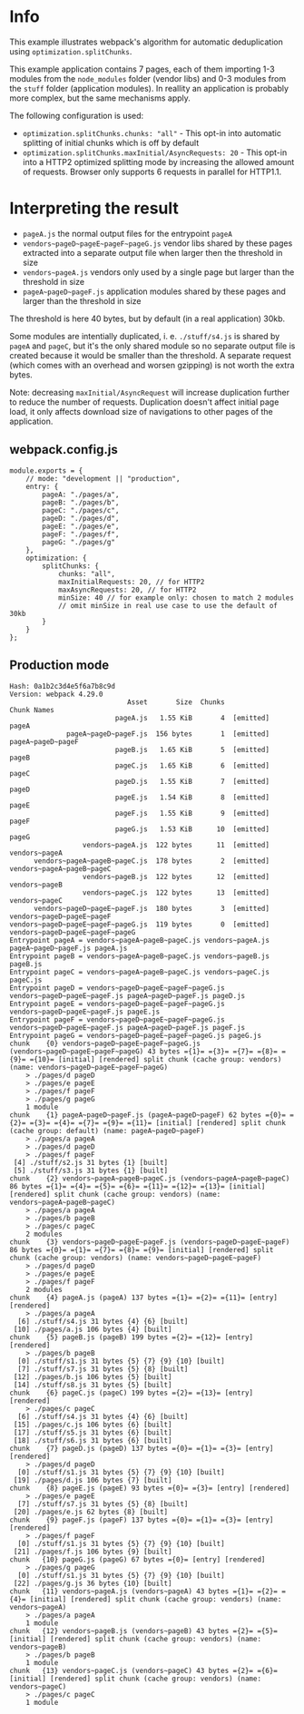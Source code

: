 # Info

This example illustrates webpack's algorithm for automatic deduplication using `optimization.splitChunks`.

This example application contains 7 pages, each of them importing 1-3 modules from the `node_modules` folder (vendor libs) and 0-3 modules from the `stuff` folder (application modules). In reallity an application is probably more complex, but the same mechanisms apply.

The following configuration is used:

* `optimization.splitChunks.chunks: "all"` - This opt-in into automatic splitting of initial chunks which is off by default
* `optimization.splitChunks.maxInitial/AsyncRequests: 20` - This opt-in into a HTTP2 optimized splitting mode by increasing the allowed amount of requests. Browser only supports 6 requests in parallel for HTTP1.1.

# Interpreting the result

* `pageA.js` the normal output files for the entrypoint `pageA`
* `vendors~pageD~pageE~pageF~pageG.js` vendor libs shared by these pages extracted into a separate output file when larger then the threshold in size
* `vendors~pageA.js` vendors only used by a single page but larger than the threshold in size
* `pageA~pageD~pageF.js` application modules shared by these pages and larger than the threshold in size

The threshold is here 40 bytes, but by default (in a real application) 30kb.

Some modules are intentially duplicated, i. e. `./stuff/s4.js` is shared by `pageA` and `pageC`, but it's the only shared module so no separate output file is created because it would be smaller than the threshold. A separate request (which comes with an overhead and worsen gzipping) is not worth the extra bytes.

Note: decreasing `maxInitial/AsyncRequest` will increase duplication further to reduce the number of requests. Duplication doesn't affect initial page load, it only affects download size of navigations to other pages of the application.

## webpack.config.js

```
module.exports = {
	// mode: "development || "production",
	entry: {
		pageA: "./pages/a",
		pageB: "./pages/b",
		pageC: "./pages/c",
		pageD: "./pages/d",
		pageE: "./pages/e",
		pageF: "./pages/f",
		pageG: "./pages/g"
	},
	optimization: {
		splitChunks: {
			chunks: "all",
			maxInitialRequests: 20, // for HTTP2
			maxAsyncRequests: 20, // for HTTP2
			minSize: 40 // for example only: chosen to match 2 modules
			// omit minSize in real use case to use the default of 30kb
		}
	}
};
```

## Production mode

```
Hash: 0a1b2c3d4e5f6a7b8c9d
Version: webpack 4.29.0
                             Asset       Size  Chunks             Chunk Names
                          pageA.js   1.55 KiB       4  [emitted]  pageA
              pageA~pageD~pageF.js  156 bytes       1  [emitted]  pageA~pageD~pageF
                          pageB.js   1.65 KiB       5  [emitted]  pageB
                          pageC.js   1.65 KiB       6  [emitted]  pageC
                          pageD.js   1.55 KiB       7  [emitted]  pageD
                          pageE.js   1.54 KiB       8  [emitted]  pageE
                          pageF.js   1.55 KiB       9  [emitted]  pageF
                          pageG.js   1.53 KiB      10  [emitted]  pageG
                  vendors~pageA.js  122 bytes      11  [emitted]  vendors~pageA
      vendors~pageA~pageB~pageC.js  178 bytes       2  [emitted]  vendors~pageA~pageB~pageC
                  vendors~pageB.js  122 bytes      12  [emitted]  vendors~pageB
                  vendors~pageC.js  122 bytes      13  [emitted]  vendors~pageC
      vendors~pageD~pageE~pageF.js  180 bytes       3  [emitted]  vendors~pageD~pageE~pageF
vendors~pageD~pageE~pageF~pageG.js  119 bytes       0  [emitted]  vendors~pageD~pageE~pageF~pageG
Entrypoint pageA = vendors~pageA~pageB~pageC.js vendors~pageA.js pageA~pageD~pageF.js pageA.js
Entrypoint pageB = vendors~pageA~pageB~pageC.js vendors~pageB.js pageB.js
Entrypoint pageC = vendors~pageA~pageB~pageC.js vendors~pageC.js pageC.js
Entrypoint pageD = vendors~pageD~pageE~pageF~pageG.js vendors~pageD~pageE~pageF.js pageA~pageD~pageF.js pageD.js
Entrypoint pageE = vendors~pageD~pageE~pageF~pageG.js vendors~pageD~pageE~pageF.js pageE.js
Entrypoint pageF = vendors~pageD~pageE~pageF~pageG.js vendors~pageD~pageE~pageF.js pageA~pageD~pageF.js pageF.js
Entrypoint pageG = vendors~pageD~pageE~pageF~pageG.js pageG.js
chunk    {0} vendors~pageD~pageE~pageF~pageG.js (vendors~pageD~pageE~pageF~pageG) 43 bytes ={1}= ={3}= ={7}= ={8}= ={9}= ={10}= [initial] [rendered] split chunk (cache group: vendors) (name: vendors~pageD~pageE~pageF~pageG)
    > ./pages/d pageD
    > ./pages/e pageE
    > ./pages/f pageF
    > ./pages/g pageG
    1 module
chunk    {1} pageA~pageD~pageF.js (pageA~pageD~pageF) 62 bytes ={0}= ={2}= ={3}= ={4}= ={7}= ={9}= ={11}= [initial] [rendered] split chunk (cache group: default) (name: pageA~pageD~pageF)
    > ./pages/a pageA
    > ./pages/d pageD
    > ./pages/f pageF
 [4] ./stuff/s2.js 31 bytes {1} [built]
 [5] ./stuff/s3.js 31 bytes {1} [built]
chunk    {2} vendors~pageA~pageB~pageC.js (vendors~pageA~pageB~pageC) 86 bytes ={1}= ={4}= ={5}= ={6}= ={11}= ={12}= ={13}= [initial] [rendered] split chunk (cache group: vendors) (name: vendors~pageA~pageB~pageC)
    > ./pages/a pageA
    > ./pages/b pageB
    > ./pages/c pageC
    2 modules
chunk    {3} vendors~pageD~pageE~pageF.js (vendors~pageD~pageE~pageF) 86 bytes ={0}= ={1}= ={7}= ={8}= ={9}= [initial] [rendered] split chunk (cache group: vendors) (name: vendors~pageD~pageE~pageF)
    > ./pages/d pageD
    > ./pages/e pageE
    > ./pages/f pageF
    2 modules
chunk    {4} pageA.js (pageA) 137 bytes ={1}= ={2}= ={11}= [entry] [rendered]
    > ./pages/a pageA
  [6] ./stuff/s4.js 31 bytes {4} {6} [built]
 [10] ./pages/a.js 106 bytes {4} [built]
chunk    {5} pageB.js (pageB) 199 bytes ={2}= ={12}= [entry] [rendered]
    > ./pages/b pageB
  [0] ./stuff/s1.js 31 bytes {5} {7} {9} {10} [built]
  [7] ./stuff/s7.js 31 bytes {5} {8} [built]
 [12] ./pages/b.js 106 bytes {5} [built]
 [14] ./stuff/s8.js 31 bytes {5} [built]
chunk    {6} pageC.js (pageC) 199 bytes ={2}= ={13}= [entry] [rendered]
    > ./pages/c pageC
  [6] ./stuff/s4.js 31 bytes {4} {6} [built]
 [15] ./pages/c.js 106 bytes {6} [built]
 [17] ./stuff/s5.js 31 bytes {6} [built]
 [18] ./stuff/s6.js 31 bytes {6} [built]
chunk    {7} pageD.js (pageD) 137 bytes ={0}= ={1}= ={3}= [entry] [rendered]
    > ./pages/d pageD
  [0] ./stuff/s1.js 31 bytes {5} {7} {9} {10} [built]
 [19] ./pages/d.js 106 bytes {7} [built]
chunk    {8} pageE.js (pageE) 93 bytes ={0}= ={3}= [entry] [rendered]
    > ./pages/e pageE
  [7] ./stuff/s7.js 31 bytes {5} {8} [built]
 [20] ./pages/e.js 62 bytes {8} [built]
chunk    {9} pageF.js (pageF) 137 bytes ={0}= ={1}= ={3}= [entry] [rendered]
    > ./pages/f pageF
  [0] ./stuff/s1.js 31 bytes {5} {7} {9} {10} [built]
 [21] ./pages/f.js 106 bytes {9} [built]
chunk   {10} pageG.js (pageG) 67 bytes ={0}= [entry] [rendered]
    > ./pages/g pageG
  [0] ./stuff/s1.js 31 bytes {5} {7} {9} {10} [built]
 [22] ./pages/g.js 36 bytes {10} [built]
chunk   {11} vendors~pageA.js (vendors~pageA) 43 bytes ={1}= ={2}= ={4}= [initial] [rendered] split chunk (cache group: vendors) (name: vendors~pageA)
    > ./pages/a pageA
    1 module
chunk   {12} vendors~pageB.js (vendors~pageB) 43 bytes ={2}= ={5}= [initial] [rendered] split chunk (cache group: vendors) (name: vendors~pageB)
    > ./pages/b pageB
    1 module
chunk   {13} vendors~pageC.js (vendors~pageC) 43 bytes ={2}= ={6}= [initial] [rendered] split chunk (cache group: vendors) (name: vendors~pageC)
    > ./pages/c pageC
    1 module
```